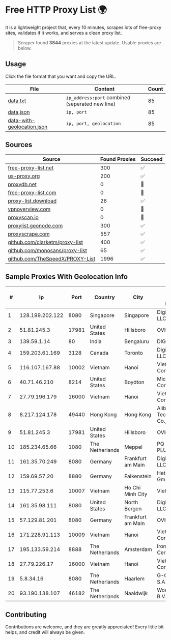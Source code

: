 
# Free HTTP Proxy List 🌍

It is a lightweight project that, every 10 minutes, scrapes lots of free-proxy sites, validates if it works, and serves a clean proxy list.


> Scraper found **3844** proxies at the latest update. Usable proxies are below.

## Usage

Click the file format that you want and copy the URL.


|File|Content|Count|
|----|-------|-----|
|[data.txt](https://raw.githubusercontent.com/themiralay/Proxy-List-World/master/data.txt)|`ip_address:port` combined (seperated new line)|85|
|[data.json](https://raw.githubusercontent.com/themiralay/Proxy-List-World/master/data.json)|`ip, port`|85|
|[data-with-geolocation.json](https://raw.githubusercontent.com/themiralay/Proxy-List-World/master/data-with-geolocation.json)|`ip, port, geolocation`|85|

## Sources

|Source|Found Proxies|Succeed|
|------|-------------|-------|
|[free-proxy-list.net](https://free-proxy-list.net)|300|✅|
|[us-proxy.org](https://www.us-proxy.org)|200|✅|
|[proxydb.net](http://proxydb.net)|0|🚫|
|[free-proxy-list.com](https://free-proxy-list.com/?page=&port=&type%5B%5D=http&type%5B%5D=https&up_time=0&search=Search)|0|🚫|
|[proxy-list.download](https://www.proxy-list.download/HTTP)|26|✅|
|[vpnoverview.com](https://vpnoverview.com/privacy/anonymous-browsing/free-proxy-servers)|0|🚫|
|[proxyscan.io](https://www.proxyscan.io)|0|🚫|
|[proxylist.geonode.com](https://proxylist.geonode.com/api/proxy-list?limit=300&page=1&sort_by=lastChecked&sort_type=desc&protocols=http,https)|300|✅|
|[proxyscrape.com](https://api.proxyscrape.com/v2/?request=displayproxies&protocol=http&timeout=10000&country=all&ssl=all&anonymity=all)|557|✅|
|[github.com/clarketm/proxy-list](https://raw.githubusercontent.com/clarketm/proxy-list/master/proxy-list-raw.txt)|400|✅|
|[github.com/monosans/proxy-list](https://raw.githubusercontent.com/monosans/proxy-list/main/proxies/http.txt)|65|✅|
|[github.com/TheSpeedX/PROXY-List](https://raw.githubusercontent.com/TheSpeedX/PROXY-List/master/http.txt)|1996|✅|


## Sample Proxies With Geolocation Info

|#|Ip|Port|Country|City|Internet Service Provider|
|-|--|----|-------|----|-------------------------|
|1|128.199.202.122|8080|Singapore|Singapore|DigitalOcean, LLC|
|2|51.81.245.3|17981|United States|Hillsboro|OVH SAS|
|3|139.59.1.14|80|India|Bengaluru|DIGITALOCEAN|
|4|159.203.61.169|3128|Canada|Toronto|DigitalOcean, LLC|
|5|116.107.167.88|10002|Vietnam|Hanoi|Viettel Corporation|
|6|40.71.46.210|8214|United States|Boydton|Microsoft Corporation|
|7|27.79.196.179|16000|Vietnam|Hanoi|Viettel Corporation|
|8|8.217.124.178|49440|Hong Kong|Hong Kong|Alibaba (US) Technology Co., Ltd.|
|9|51.81.245.3|17981|United States|Hillsboro|OVH SAS|
|10|185.234.65.66|1080|The Netherlands|Meppel|PQ HOSTING PLUS S.R.L.|
|11|161.35.70.249|8080|Germany|Frankfurt am Main|DigitalOcean, LLC|
|12|159.69.57.20|8880|Germany|Falkenstein|Hetzner Online GmbH|
|13|115.77.253.6|10007|Vietnam|Ho Chi Minh City|Viettel Group|
|14|161.35.98.111|8080|United States|North Bergen|DigitalOcean, LLC|
|15|57.129.81.201|8080|Germany|Frankfurt am Main|OVH SAS|
|16|171.228.91.113|10009|Vietnam|Hanoi|Viettel Corporation|
|17|195.133.59.214|8888|The Netherlands|Amsterdam|Iron Hosting Centre LTD|
|18|27.79.226.17|16000|Vietnam|Hanoi|Viettel Corporation|
|19|5.8.34.16|8080|The Netherlands|Haarlem|G-Core Labs S.A.|
|20|93.190.138.107|46182|The Netherlands|Naaldwijk|WorldStream B.V.|



## Contributing

Contributions are welcome, and they are greatly appreciated! Every
little bit helps, and credit will always be given.

